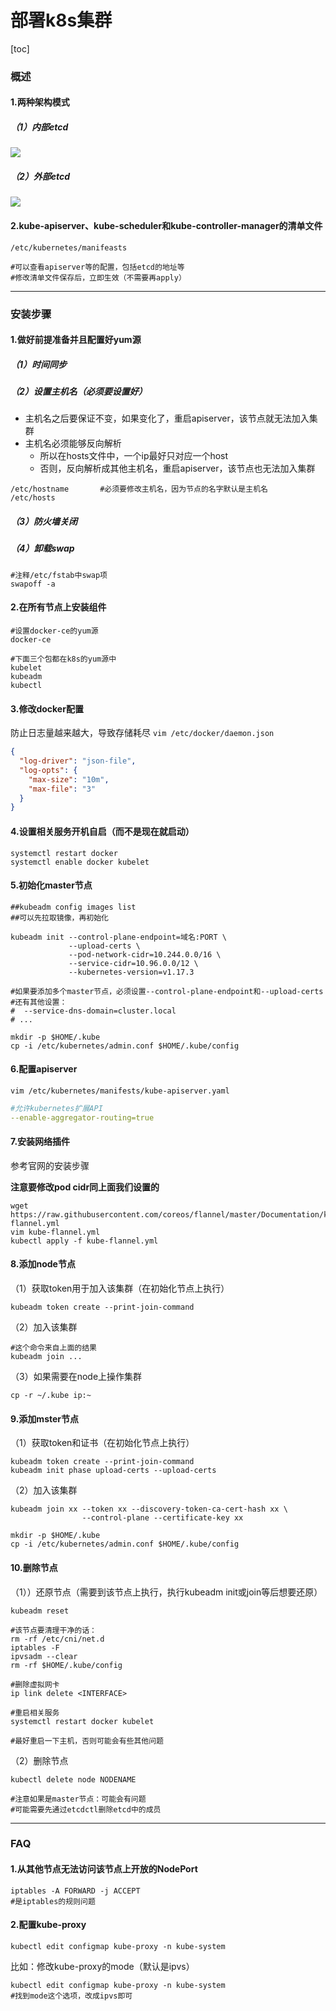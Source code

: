 # 部署k8s集群
[toc]
### 概述

#### 1.两种架构模式
##### （1）内部etcd
![](./imgs/deploy_01.png)

##### （2）外部etcd
![](./imgs/deploy_02.png)

#### 2.kube-apiserver、kube-scheduler和kube-controller-manager的清单文件
```shell
/etc/kubernetes/manifeasts

#可以查看apiserver等的配置，包括etcd的地址等
#修改清单文件保存后，立即生效（不需要再apply）
```
***

### 安装步骤

#### 1.做好前提准备并且配置好yum源

##### （1）时间同步
##### （2）设置主机名（必须要设置好）
* 主机名之后要保证不变，如果变化了，重启apiserver，该节点就无法加入集群
* 主机名必须能够反向解析
  * 所以在hosts文件中，一个ip最好只对应一个host
  * 否则，反向解析成其他主机名，重启apiserver，该节点也无法加入集群
```shell
/etc/hostname       #必须要修改主机名，因为节点的名字默认是主机名
/etc/hosts
```
##### （3）防火墙关闭
##### （4）卸载swap
```shell
#注释/etc/fstab中swap项
swapoff -a
```

#### 2.在所有节点上安装组件
```shell
#设置docker-ce的yum源
docker-ce     

#下面三个包都在k8s的yum源中
kubelet				
kubeadm
kubectl
```

#### 3.修改docker配置
防止日志量越来越大，导致存储耗尽
`vim /etc/docker/daemon.json`
```json
{
  "log-driver": "json-file",
  "log-opts": {
    "max-size": "10m",
    "max-file": "3"
  }
}

```
#### 4.设置相关服务开机自启（而不是现在就启动）
```shell
systemctl restart docker
systemctl enable docker kubelet
```

#### 5.初始化master节点
```shell
##kubeadm config images list
##可以先拉取镜像，再初始化

kubeadm init --control-plane-endpoint=域名:PORT \
             --upload-certs \
             --pod-network-cidr=10.244.0.0/16 \
             --service-cidr=10.96.0.0/12 \
             --kubernetes-version=v1.17.3

#如果要添加多个master节点，必须设置--control-plane-endpoint和--upload-certs
#还有其他设置：
#  --service-dns-domain=cluster.local
# ...

mkdir -p $HOME/.kube
cp -i /etc/kubernetes/admin.conf $HOME/.kube/config
```

#### 6.配置apiserver
```shell
vim /etc/kubernetes/manifests/kube-apiserver.yaml
```
```yaml
#允许kubernetes扩展API
--enable-aggregator-routing=true
```

#### 7.安装网络插件
  参考官网的安装步骤

**注意要修改pod cidr同上面我们设置的**
```shell
wget https://raw.githubusercontent.com/coreos/flannel/master/Documentation/kube-flannel.yml
vim kube-flannel.yml
kubectl apply -f kube-flannel.yml  
```

#### 8.添加node节点

（1）获取token用于加入该集群（在初始化节点上执行）
```shell
kubeadm token create --print-join-command
```
（2）加入该集群
```shell
#这个命令来自上面的结果
kubeadm join ...			
```

（3）如果需要在node上操作集群
```shell
cp -r ~/.kube ip:~
```

#### 9.添加mster节点
（1）获取token和证书（在初始化节点上执行）
```shell
kubeadm token create --print-join-command
kubeadm init phase upload-certs --upload-certs
```

（2）加入该集群
```shell
kubeadm join xx --token xx --discovery-token-ca-cert-hash xx \
                --control-plane --certificate-key xx

mkdir -p $HOME/.kube
cp -i /etc/kubernetes/admin.conf $HOME/.kube/config
```

#### 10.删除节点
（1））还原节点（需要到该节点上执行，执行kubeadm init或join等后想要还原）
```shell
kubeadm reset

#该节点要清理干净的话：
rm -rf /etc/cni/net.d
iptables -F
ipvsadm --clear
rm -rf $HOME/.kube/config

#删除虚拟网卡
ip link delete <INTERFACE>

#重启相关服务
systemctl restart docker kubelet

#最好重启一下主机，否则可能会有些其他问题
```

（2）删除节点
```shell
kubectl delete node NODENAME

#注意如果是master节点：可能会有问题
#可能需要先通过etcdctl删除etcd中的成员
```

***

### FAQ

#### 1.从其他节点无法访问该节点上开放的NodePort
```shell
iptables -A FORWARD -j ACCEPT
#是iptables的规则问题
```

#### 2.配置kube-proxy
```shell
kubectl edit configmap kube-proxy -n kube-system
```
比如：修改kube-proxy的mode（默认是ipvs）
```shell
kubectl edit configmap kube-proxy -n kube-system
#找到mode这个选项，改成ipvs即可
```
